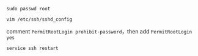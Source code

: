 
`sudo passwd root`  

`vim /etc/ssh/sshd_config`  

comment `PermitRootLogin prohibit-password`，then add `PermitRootLogin yes`  

`service ssh restart`   
 